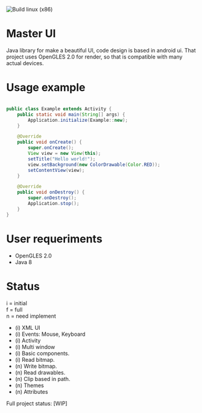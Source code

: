 ![Build linux (x86)](https://github.com/GabrielBRDeveloper/MasterUI/actions/workflows/build-linux.yml/badge.svg)

# Master UI

Java library for make a beautiful UI, code design is based in android ui.
That project uses OpenGLES 2.0 for render, so that is compatible with many actual devices.

# Usage example

```java

public class Example extends Activity {
    public static void main(String[] args) {
        Application.initialize(Example::new);
    }

    @Override
    public void onCreate() {
        super.onCreate();
        View view = new View(this);
        setTitle("Hello world!");
        view.setBackground(new ColorDrawable(Color.RED));
        setContentView(view);
    }

    @Override
    public void onDestroy() {
        super.onDestroy();
        Application.stop();
    }
}
```
# User requeriments

- OpenGLES 2.0
- Java 8

# Status

i = initial\
f = full\
n = need implement

- (i) XML UI
- (i) Events: Mouse, Keyboard
- (i) Activity
- (i) Multi window
- (i) Basic components.
- (i) Read bitmap.
- (n) Write bitmap.
- (n) Read drawables.
- (n) Clip based in path.
- (n) Themes
- (n) Attributes

Full project status: [WIP]